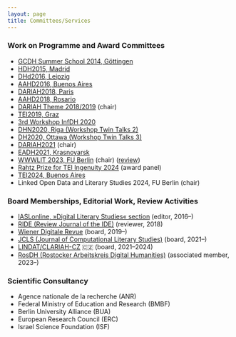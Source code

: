 ```yaml
---
layout: page
title: Committees/Services
---
```


### Work on Programme and Award Committees
* [GCDH Summer School 2014, Göttingen](https://www.gcdh.de/en/teaching/teachingsummer-schools/gcdh-summer-school-2014/)
* [HDH2015, Madrid](https://web.archive.org/web/20200806171308/https://linhd.uned.es/ii-congreso-internacional-de-la-asociacion-de-humanidades-digitales-hispanicas/)
* [DHd2016, Leipzig](https://dhd-blog.org/?p=5429)
* [AAHD2016, Buenos Aires](https://www.aacademica.org/aahd.congreso/tabs/committee)
* [DARIAH2018, Paris](https://dariah2018.sciencesconf.org/)
* [AAHD2018, Rosario](https://www.aacademica.org/congreso.aahd2018/tabs/committee)
* [DARIAH Theme 2018/2019](https://www.dariah.eu/?p=3939) (chair)
* [TEI2019, Graz](https://graz-2019.tei-c.org/contact/index.html)
* [3rd Workshop InfDH 2020](https://fg-infdh.gi.de/infdh-worskshop-2020)
* [DHN2020, Riga (Workshop Twin Talks 2)](https://www.clarin.eu/event/2020/twintalksdhn2020)
* [DH2020, Ottawa (Workshop Twin Talks 3)](https://www.clarin.eu/event/2020/twintalksdh2020)
* [DARIAH2021](https://dariah-2021.sciencesconf.org/) (chair)
* [EADH2021, Krasnoyarsk](https://eadh2020-2021.org/about/program-committee/)
* [WWWLIT 2023, FU Berlin](https://www.temporal-communities.de/events/international-workshop-wikipedia-wikidata-wikibase.html) (chair) ([review](https://www.hsozkult.de/conferencereport/id/fdkn-142913))
* [Rahtz Prize for TEI Ingenuity 2024](https://tei-c.org/2023/08/02/rahtz-prize-for-ingenuity-2023-call-for-nominations-and-self-submissions/) (award panel)
* [TEI2024, Buenos Aires](https://tei2024.tei-c.org/)
* Linked Open Data and Literary Studies 2024, FU Berlin (chair)

### Board Memberships, Editorial Work, Review Activities
* [IASLonline, »Digital Literary Studies« section](http://www.iaslonline.de/) (editor, 2016–)
* [RIDE (Review Journal of the IDE)](https://ride.i-d-e.de/about/peer-reviewers/) (reviewer, 2018)
* [Wiener Digitale Revue](https://journals.univie.ac.at/index.php/wdr/about) (board, 2019–)
* [JCLS (Journal of Computational Literary Studies)](https://jcls.io/editorialteam/) (board, 2021–)
* [LINDAT/CLARIAH-CZ](https://web.archive.org/web/20230219124217/https://lindat.cz/ab) 🇨🇿 (board, 2021–2024)
* [RosDH (Rostocker Arbeitskreis Digital Humanities)](https://www.germanistik.uni-rostock.de/forschung/digital-humanities/rosdh/) (associated member, 2023–)

### Scientific Consultancy
* Agence nationale de la recherche (ANR)
* Federal Ministry of Education and Research (BMBF)
* Berlin University Alliance (BUA)
* European Research Council (ERC)
* Israel Science Foundation (ISF)
